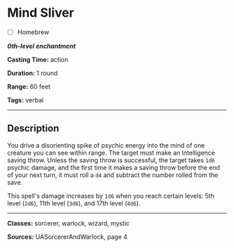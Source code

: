 # Mind Sliver

- [ ] Homebrew

***0th-level enchantment***

**Casting Time:** action

**Duration:** 1 round

**Range:** 60 feet

**Tags:** verbal

---

## Description
You drive a disorienting spike of psychic energy into the mind of one creature you can see within range.
The target must make an Intelligence saving throw.
Unless the saving throw is successful, the target takes `1d6` psychic damage, and the first time it makes a saving throw before the end of your next turn, it must roll a `d4` and subtract the number rolled from the save.

This spell's damage increases by `1d6` when you reach certain levels: 5th level (`2d6`), 11th level (`3d6`), and 17th level (`4d6`).

---

**Classes:** sorcerer, warlock, wizard, mystic

**Sources:** UASorcererAndWarlock, page 4
